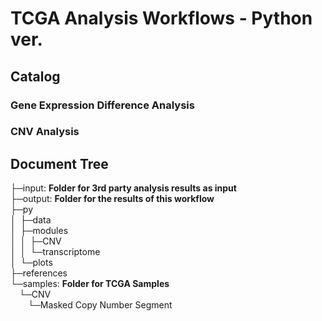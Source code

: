# TCGA Analysis Workflows - Python ver.

## Catalog

### Gene Expression Difference Analysis

### CNV Analysis

## Document Tree

├─input: **Folder for 3rd party analysis results as input**  
├─output: **Folder for the results of this workflow**  
├─py  
│&ensp;├─data  
│&ensp;├─modules  
│&ensp;│&ensp;├─CNV  
│&ensp;│&ensp;└─transcriptome  
│&ensp;└─plots  
├─references  
└─samples: **Folder for TCGA Samples**  
&emsp;└─CNV  
&emsp;&emsp;└─Masked Copy Number Segment  